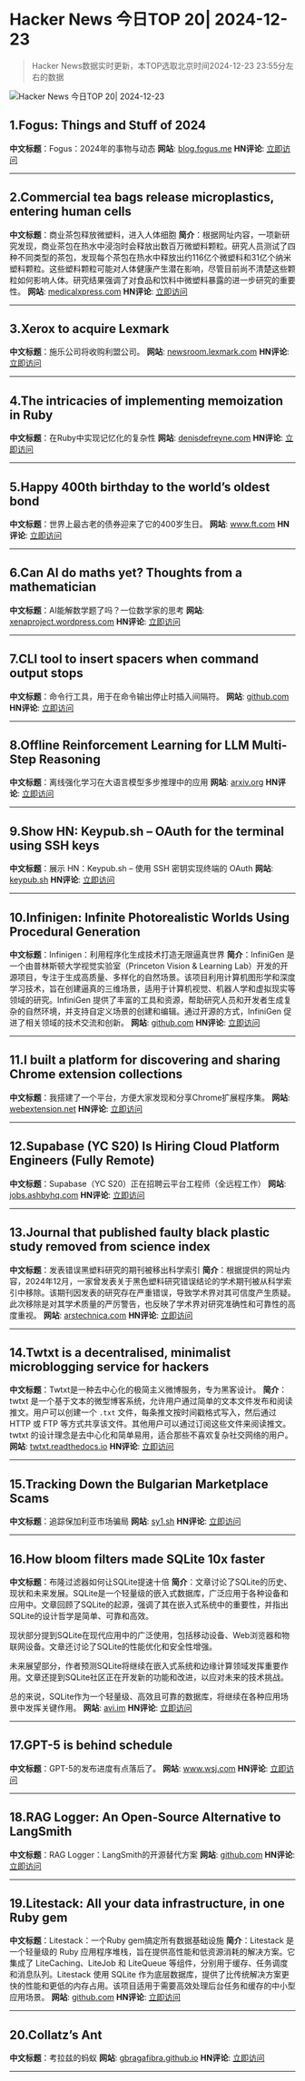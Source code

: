 # Hacker News 今日TOP 20| 2024-12-23

> Hacker News数据实时更新，本TOP选取北京时间2024-12-23 23:55分左右的数据

![Hacker News 今日TOP 20| 2024-12-23](https://img.chuhaix.com/2024/0910_imageFile-1665440404179-628424718_1725901191.png)

## 1.Fogus: Things and Stuff of 2024
**中文标题**：Fogus：2024年的事物与动态
**网站**:  <a href='https://blog.fogus.me/2024/12/23/the-best-things-and-stuff-of-2024/' target='_blank' rel='nofollow'>blog.fogus.me</a>
**HN评论**:  <a href='https://news.ycombinator.com/item?id=42495077&utm_source=www.chuhaix.com' target='_blank' rel='nofollow'>立即访问</a>

---

## 2.Commercial tea bags release microplastics, entering human cells
**中文标题**：商业茶包释放微塑料，进入人体细胞
**简介**：根据网址内容，一项新研究发现，商业茶包在热水中浸泡时会释放出数百万微塑料颗粒。研究人员测试了四种不同类型的茶包，发现每个茶包在热水中释放出约116亿个微塑料和31亿个纳米塑料颗粒。这些塑料颗粒可能对人体健康产生潜在影响，尽管目前尚不清楚这些颗粒如何影响人体。研究结果强调了对食品和饮料中微塑料暴露的进一步研究的重要性。
**网站**:  <a href='https://medicalxpress.com/news/2024-12-commercial-tea-bags-millions-microplastics.html' target='_blank' rel='nofollow'>medicalxpress.com</a>
**HN评论**:  <a href='https://news.ycombinator.com/item?id=42494746&utm_source=www.chuhaix.com' target='_blank' rel='nofollow'>立即访问</a>

---

## 3.Xerox to acquire Lexmark
**中文标题**：施乐公司将收购利盟公司。
**网站**:  <a href='https://newsroom.lexmark.com/2024-12-23-Xerox-to-Acquire-Lexmark' target='_blank' rel='nofollow'>newsroom.lexmark.com</a>
**HN评论**:  <a href='https://news.ycombinator.com/item?id=42494067&utm_source=www.chuhaix.com' target='_blank' rel='nofollow'>立即访问</a>

---

## 4.The intricacies of implementing memoization in Ruby
**中文标题**：在Ruby中实现记忆化的复杂性
**网站**:  <a href='https://denisdefreyne.com/articles/2024-memoization/' target='_blank' rel='nofollow'>denisdefreyne.com</a>
**HN评论**:  <a href='https://news.ycombinator.com/item?id=42494291&utm_source=www.chuhaix.com' target='_blank' rel='nofollow'>立即访问</a>

---

## 5.Happy 400th birthday to the world’s oldest bond
**中文标题**：世界上最古老的债券迎来了它的400岁生日。
**网站**:  <a href='https://www.ft.com/content/5122706e-39ca-4bbc-95cc-373188a9b1c9' target='_blank' rel='nofollow'>www.ft.com</a>
**HN评论**:  <a href='https://news.ycombinator.com/item?id=42463253&utm_source=www.chuhaix.com' target='_blank' rel='nofollow'>立即访问</a>

---

## 6.Can AI do maths yet? Thoughts from a mathematician
**中文标题**：AI能解数学题了吗？一位数学家的思考
**网站**:  <a href='https://xenaproject.wordpress.com/2024/12/22/can-ai-do-maths-yet-thoughts-from-a-mathematician/' target='_blank' rel='nofollow'>xenaproject.wordpress.com</a>
**HN评论**:  <a href='https://news.ycombinator.com/item?id=42493464&utm_source=www.chuhaix.com' target='_blank' rel='nofollow'>立即访问</a>

---

## 7.CLI tool to insert spacers when command output stops
**中文标题**：命令行工具，用于在命令输出停止时插入间隔符。
**网站**:  <a href='https://github.com/samwho/spacer' target='_blank' rel='nofollow'>github.com</a>
**HN评论**:  <a href='https://news.ycombinator.com/item?id=42479040&utm_source=www.chuhaix.com' target='_blank' rel='nofollow'>立即访问</a>

---

## 8.Offline Reinforcement Learning for LLM Multi-Step Reasoning
**中文标题**：离线强化学习在大语言模型多步推理中的应用
**网站**:  <a href='https://arxiv.org/abs/2412.16145' target='_blank' rel='nofollow'>arxiv.org</a>
**HN评论**:  <a href='https://news.ycombinator.com/item?id=42493312&utm_source=www.chuhaix.com' target='_blank' rel='nofollow'>立即访问</a>

---

## 9.Show HN: Keypub.sh – OAuth for the terminal using SSH keys
**中文标题**：展示 HN：Keypub.sh – 使用 SSH 密钥实现终端的 OAuth
**网站**:  <a href='https://keypub.sh/' target='_blank' rel='nofollow'>keypub.sh</a>
**HN评论**:  <a href='https://news.ycombinator.com/item?id=42494997&utm_source=www.chuhaix.com' target='_blank' rel='nofollow'>立即访问</a>

---

## 10.Infinigen: Infinite Photorealistic Worlds Using Procedural Generation
**中文标题**：Infinigen：利用程序化生成技术打造无限逼真世界
**简介**：InfiniGen 是一个由普林斯顿大学视觉实验室（Princeton Vision & Learning Lab）开发的开源项目，专注于生成高质量、多样化的自然场景。该项目利用计算机图形学和深度学习技术，旨在创建逼真的三维场景，适用于计算机视觉、机器人学和虚拟现实等领域的研究。InfiniGen 提供了丰富的工具和资源，帮助研究人员和开发者生成复杂的自然环境，并支持自定义场景的创建和编辑。通过开源的方式，InfiniGen 促进了相关领域的技术交流和创新。
**网站**:  <a href='https://github.com/princeton-vl/infinigen' target='_blank' rel='nofollow'>github.com</a>
**HN评论**:  <a href='https://news.ycombinator.com/item?id=42485423&utm_source=www.chuhaix.com' target='_blank' rel='nofollow'>立即访问</a>

---

## 11.I built a platform for discovering and sharing Chrome extension collections
**中文标题**：我搭建了一个平台，方便大家发现和分享Chrome扩展程序集。
**网站**:  <a href='https://webextension.net/collections' target='_blank' rel='nofollow'>webextension.net</a>
**HN评论**:  <a href='https://news.ycombinator.com/item?id=42492753&utm_source=www.chuhaix.com' target='_blank' rel='nofollow'>立即访问</a>

---

## 12.Supabase (YC S20) Is Hiring Cloud Platform Engineers (Fully Remote)
**中文标题**：Supabase（YC S20）正在招聘云平台工程师（全远程工作）
**网站**:  <a href='https://jobs.ashbyhq.com/supabase/3b26b2c9-1e30-4e15-ae31-0cd07f4c530d' target='_blank' rel='nofollow'>jobs.ashbyhq.com</a>
**HN评论**:  <a href='https://news.ycombinator.com/item?id=42493797&utm_source=www.chuhaix.com' target='_blank' rel='nofollow'>立即访问</a>

---

## 13.Journal that published faulty black plastic study removed from science index
**中文标题**：发表错误黑塑料研究的期刊被移出科学索引
**简介**：根据提供的网址内容，2024年12月，一家曾发表关于黑色塑料研究错误结论的学术期刊被从科学索引中移除。该期刊因发表的研究存在严重错误，导致学术界对其可信度产生质疑。此次移除是对其学术质量的严厉警告，也反映了学术界对研究准确性和可靠性的高度重视。
**网站**:  <a href='https://arstechnica.com/health/2024/12/journal-that-published-faulty-black-plastic-study-removed-from-science-index/' target='_blank' rel='nofollow'>arstechnica.com</a>
**HN评论**:  <a href='https://news.ycombinator.com/item?id=42494733&utm_source=www.chuhaix.com' target='_blank' rel='nofollow'>立即访问</a>

---

## 14.Twtxt is a decentralised, minimalist microblogging service for hackers
**中文标题**：Twtxt是一种去中心化的极简主义微博服务，专为黑客设计。
**简介**：twtxt 是一个基于文本的微型博客系统，允许用户通过简单的文本文件发布和阅读推文。用户可以创建一个 `.txt` 文件，每条推文按时间戳格式写入，然后通过 HTTP 或 FTP 等方式共享该文件。其他用户可以通过订阅这些文件来阅读推文。twtxt 的设计理念是去中心化和简单易用，适合那些不喜欢复杂社交网络的用户。
**网站**:  <a href='https://twtxt.readthedocs.io/en/latest/index.html' target='_blank' rel='nofollow'>twtxt.readthedocs.io</a>
**HN评论**:  <a href='https://news.ycombinator.com/item?id=42488983&utm_source=www.chuhaix.com' target='_blank' rel='nofollow'>立即访问</a>

---

## 15.Tracking Down the Bulgarian Marketplace Scams
**中文标题**：追踪保加利亚市场骗局
**网站**:  <a href='https://sy1.sh/posts/2024-19-12-investigation-on-scams/' target='_blank' rel='nofollow'>sy1.sh</a>
**HN评论**:  <a href='https://news.ycombinator.com/item?id=42470729&utm_source=www.chuhaix.com' target='_blank' rel='nofollow'>立即访问</a>

---

## 16.How bloom filters made SQLite 10x faster
**中文标题**：布隆过滤器如何让SQLite提速十倍
**简介**：文章讨论了SQLite的历史、现状和未来发展。SQLite是一个轻量级的嵌入式数据库，广泛应用于各种设备和应用中。文章回顾了SQLite的起源，强调了其在嵌入式系统中的重要性，并指出SQLite的设计哲学是简单、可靠和高效。

现状部分提到SQLite在现代应用中的广泛使用，包括移动设备、Web浏览器和物联网设备。文章还讨论了SQLite的性能优化和安全性增强。

未来展望部分，作者预测SQLite将继续在嵌入式系统和边缘计算领域发挥重要作用。文章还提到SQLite社区正在开发新的功能和改进，以应对未来的技术挑战。

总的来说，SQLite作为一个轻量级、高效且可靠的数据库，将继续在各种应用场景中发挥关键作用。
**网站**:  <a href='https://avi.im/blag/2024/sqlite-past-present-future/' target='_blank' rel='nofollow'>avi.im</a>
**HN评论**:  <a href='https://news.ycombinator.com/item?id=42486610&utm_source=www.chuhaix.com' target='_blank' rel='nofollow'>立即访问</a>

---

## 17.GPT-5 is behind schedule
**中文标题**：GPT-5的发布进度有点落后了。
**网站**:  <a href='https://www.wsj.com/tech/ai/openai-gpt5-orion-delays-639e7693' target='_blank' rel='nofollow'>www.wsj.com</a>
**HN评论**:  <a href='https://news.ycombinator.com/item?id=42485938&utm_source=www.chuhaix.com' target='_blank' rel='nofollow'>立即访问</a>

---

## 18.RAG Logger: An Open-Source Alternative to LangSmith
**中文标题**：RAG Logger：LangSmith的开源替代方案
**网站**:  <a href='https://github.com/Brandon-c-tech/RAG-logger' target='_blank' rel='nofollow'>github.com</a>
**HN评论**:  <a href='https://news.ycombinator.com/item?id=42485113&utm_source=www.chuhaix.com' target='_blank' rel='nofollow'>立即访问</a>

---

## 19.Litestack: All your data infrastructure, in one Ruby gem
**中文标题**：Litestack：一个Ruby gem搞定所有数据基础设施
**简介**：Litestack 是一个轻量级的 Ruby 应用程序堆栈，旨在提供高性能和低资源消耗的解决方案。它集成了 LiteCaching、LiteJob 和 LiteQueue 等组件，分别用于缓存、任务调度和消息队列。Litestack 使用 SQLite 作为底层数据库，提供了比传统解决方案更快的性能和更低的内存占用。该项目适用于需要高效处理后台任务和缓存的中小型应用场景。
**网站**:  <a href='https://github.com/oldmoe/litestack' target='_blank' rel='nofollow'>github.com</a>
**HN评论**:  <a href='https://news.ycombinator.com/item?id=42491196&utm_source=www.chuhaix.com' target='_blank' rel='nofollow'>立即访问</a>

---

## 20.Collatz’s Ant
**中文标题**：考拉兹的蚂蚁
**网站**:  <a href='https://gbragafibra.github.io/2024/12/21/collatz_ant.html' target='_blank' rel='nofollow'>gbragafibra.github.io</a>
**HN评论**:  <a href='https://news.ycombinator.com/item?id=42479375&utm_source=www.chuhaix.com' target='_blank' rel='nofollow'>立即访问</a>

---

